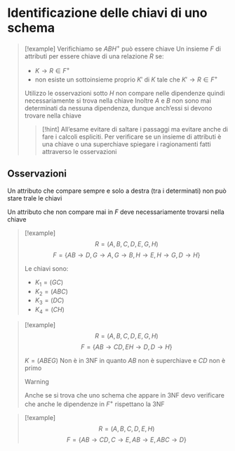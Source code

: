 # Identificazione delle chiavi di uno schema
>[!example]
>Verifichiamo se $ABH^+$ può essere chiave
>Un insieme $F$ di attributi per essere chiave di una relazione $R$ se:
>- $K\to R \in F^+$
>- non esiste un sottoinsieme proprio $K'$ di $K$ tale che $K'\to R\in F^+$
>
>Utilizzo le osservazioni sotto
>$H$ non compare nelle dipendenze quindi necessariamente si trova nella chiave
>Inoltre $A$ e $B$ non sono mai determinati da nessuna dipendenza, dunque anch’essi si devono trovare nella chiave
>
>>[!hint]
>>All’esame evitare di saltare i passaggi ma evitare anche di fare i calcoli espliciti. Per verificare se un insieme di attributi è una chiave o una superchiave spiegare i ragionamenti fatti attraverso le osservazioni

## Osservazioni


Un attributo che compare sempre e solo a destra (tra i determinati) non può stare trale le chiavi

Un attributo che non compare mai in $F$ deve necessariamente trovarsi nella chiave


>[!example]
>$$R=(A,B,C,D,E,G,H)$$
>$$F=\{AB\to D, G\to A, G\to B, H\to E,H\to G,D\to H\}$$
>
>Le chiavi sono:
>- $K_{1}=(GC)$
>- $K_{2}=(ABC)$
>- $K_{3}=(DC)$
>- $K_{4}=(CH)$

>[!example]
>$$R=(A,B,C,D,E,G,H)$$
>$$F=\{AB\to CD, EH\to D, D\to H\}$$
>
>$K=(ABEG)$
>Non è in 3NF in quanto $AB$ non è superchiave e $CD$ non è primo
>
>>[!warning]
>>Anche se si trova che uno schema che appare in 3NF devo verificare che anche le dipendenze in $F^+$ rispettano la 3NF

>[!example]
>$$R=(A,B,C,D,E,H)$$
>$$F=\{AB\to CD, C\to E, AB\to E, ABC\to D\}$$




